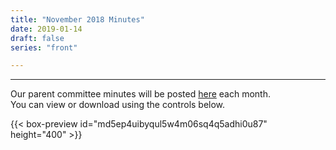 ```yaml
---
title: "November 2018 Minutes"
date: 2019-01-14
draft: false
series: "front"

---
```


---

Our parent committee minutes will be posted [here](minutes) each month.  
You can view or download using the controls below.  

{{< box-preview id="md5ep4uibyqul5w4m06sq4q5adhi0u87" height="400" >}}




